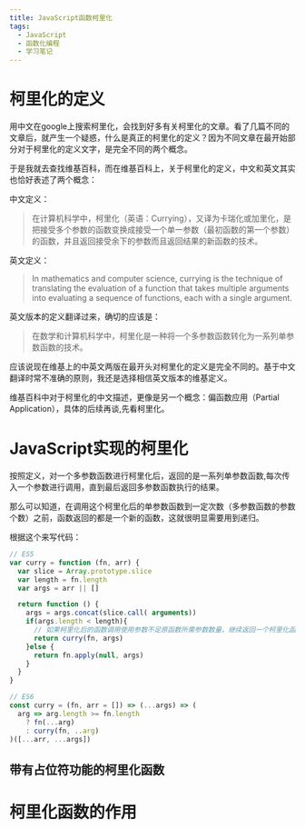 ```yaml
---
title: JavaScript函数柯里化
tags:
  - JavaScript
  - 函数化编程
  - 学习笔记
---
```


# 柯里化的定义

用中文在google上搜索柯里化，会找到好多有关柯里化的文章。看了几篇不同的文章后，就产生一个疑惑，什么是真正的柯里化的定义？因为不同文章在最开始部分对于柯里化的定义文字，是完全不同的两个概念。

于是我就去查找维基百科，而在维基百科上，关于柯里化的定义，中文和英文其实也恰好表述了两个概念：

中文定义：

> 在计算机科学中，柯里化（英语：Currying），又译为卡瑞化或加里化，是把接受多个参数的函数变换成接受一个单一参数（最初函数的第一个参数）的函数，并且返回接受余下的参数而且返回结果的新函数的技术。

英文定义：

> In mathematics and computer science, currying is the technique of translating the evaluation of a function that takes multiple arguments into evaluating a sequence of functions, each with a single argument.

英文版本的定义翻译过来，确切的应该是：

> 在数学和计算机科学中，柯里化是一种将一个多参数函数转化为一系列单参数函数的技术。

应该说现在维基上的中英文两版在最开头对柯里化的定义是完全不同的。基于中文翻译时常不准确的原则，我还是选择相信英文版本的维基定义。

维基百科中对于柯里化的中文描述，更像是另一个概念：偏函数应用（Partial Application），具体的后续再谈,先看柯里化。

# JavaScript实现的柯里化

按照定义，对一个多参数函数进行柯里化后，返回的是一系列单参数函数,每次传入一个参数进行调用，直到最后返回多参数函数执行的结果。

那么可以知道，在调用这个柯里化后的单参数函数到一定次数（多参数函数的参数个数）之前，函数返回的都是一个新的函数，这就很明显需要用到递归。

根据这个来写代码：

```JavaScript
// ES5
var curry = function (fn, arr) {
  var slice = Array.prototype.slice
  var length = fn.length
  var args = arr || []

  return function () {
    args = args.concat(slice.call( arguments))
    if(args.length < length){
      // 如果柯里化后的函数调用使用参数不足原函数所需参数数量，继续返回一个柯里化函数
      return curry(fn, args)
    }else {
      return fn.apply(null, args)
    }
  }
}

// ES6
const curry = (fn, arr = []) => (...args) => (
  arg => arg.length >= fn.length
    ? fn(...arg)
    : curry(fn, ..arg)
)([...arr, ...args])
```

## 带有占位符功能的柯里化函数

# 柯里化函数的作用